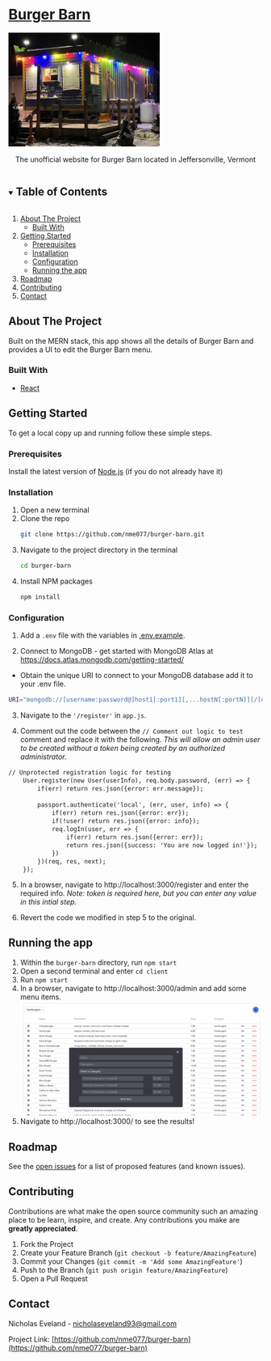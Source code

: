 <!-- PROJECT LOGO -->
<br />
<p align="center">
  <a href="https://burger-barn-1827.herokuapp.com/">
    <h1>Burger Barn</h1>
    <img src="/client/src/assets/burger-barn-winter-1.jpeg" style="width: 300px";>
  </a>

  <p align="center">
    The unofficial website for Burger Barn located in Jeffersonville, Vermont
  </p>
</p>



<!-- TABLE OF CONTENTS -->
<details open="open">
  <summary><h2 style="display: inline-block">Table of Contents</h2></summary>
  <ol>
    <li>
      <a href="#about-the-project">About The Project</a>
      <ul>
        <li><a href="#built-with">Built With</a></li>
      </ul>
    </li>
    <li>
      <a href="#getting-started">Getting Started</a>
      <ul>
        <li><a href="#prerequisites">Prerequisites</a></li>
        <li><a href="#installation">Installation</a></li>
        <li><a href="#configuration">Configuration</a></li>
        <li><a href="#running-the-app">Running the app</a></li>
      </ul>
    </li>
    <li><a href="#roadmap">Roadmap</a></li>
    <li><a href="#contributing">Contributing</a></li>
    <li><a href="#contact">Contact</a></li>
  </ol>
</details>



<!-- ABOUT THE PROJECT -->
## About The Project

Built on the MERN stack, this app shows all the details of Burger Barn and provides a UI to edit the Burger Barn menu.

### Built With

* [React](https://reactjs.org/)

<!-- GETTING STARTED -->
## Getting Started

To get a local copy up and running follow these simple steps.

### Prerequisites

Install the latest version of [Node.js](https://nodejs.org/en/) (if you do not already have it)

### Installation

1. Open a new terminal
2. Clone the repo
   ```sh
   git clone https://github.com/nme077/burger-barn.git
   ```
2. Navigate to the project directory in the terminal
    ```sh
    cd burger-barn
    ```
3. Install NPM packages
   ```sh
   npm install
   ```
   
### Configuration

1. Add a `.env` file with the variables in [.env.example](.env.example).

2. Connect to MongoDB - get started with MongoDB Atlas at https://docs.atlas.mongodb.com/getting-started/
  - Obtain the unique URI to connect to your MongoDB database add it to your .env file.
  ```sh
  URI="mongodb://[username:password@]host1[:port1][,...hostN[:portN]][/[defaultauthdb][?options]]"
  ```

3. Navigate to the ``'/register'`` in `app.js`.

4. Comment out the code between the ```// Comment out logic to test``` comment and replace it with the following. *This will allow an admin user to be created without a token being created by an authorized administrator.*
```
// Unprotected registration logic for testing
    User.register(new User(userInfo), req.body.password, (err) => {
        if(err) return res.json({error: err.message});
    
        passport.authenticate('local', (err, user, info) => {
            if(err) return res.json({error: err});
            if(!user) return res.json({error: info});
            req.logIn(user, err => {
                if(err) return res.json({error: err});
                return res.json({success: 'You are now logged in!'});
            })
        })(req, res, next);
    });
```
5. In a browser, navigate to http://localhost:3000/register and enter the required info. *Note: token is required here, but you can enter any value in this intial step.* 

6. Revert the code we modified in step 5 to the original.

<!-- RUN THE APP -->
## Running the app

1. Within the `burger-barn` directory, run ```npm start```
2. Open a second terminal and enter ```cd client```
3. Run ```npm start```
4. In a browser, navigate to http://localhost:3000/admin and add some menu items.
  ![Add item screen](./client/src/assets/add_item_screen.png)
5. Navigate to http://localhost:3000/ to see the results!


<!-- ROADMAP -->
## Roadmap

See the [open issues](https://github.com/nme077/burger-barn/issues) for a list of proposed features (and known issues).



<!-- CONTRIBUTING -->
## Contributing

Contributions are what make the open source community such an amazing place to be learn, inspire, and create. Any contributions you make are **greatly appreciated**.

1. Fork the Project
2. Create your Feature Branch (`git checkout -b feature/AmazingFeature`)
3. Commit your Changes (`git commit -m 'Add some AmazingFeature'`)
4. Push to the Branch (`git push origin feature/AmazingFeature`)
5. Open a Pull Request



<!-- CONTACT -->
## Contact

Nicholas Eveland - nicholaseveland93@gmail.com

Project Link: [https://github.com/nme077/burger-barn](https://github.com/nme077/burger-barn)
